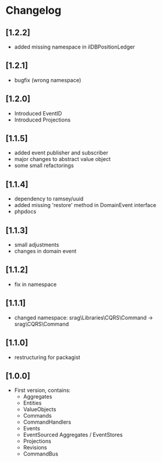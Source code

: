 # Changelog

## [1.2.2]
- added missing namespace in ilDBPositionLedger

## [1.2.1]
- bugfix (wrong namespace)

## [1.2.0]
- Introduced EventID
- Introduced Projections

## [1.1.5]
- added event publisher and subscriber
- major changes to abstract value object
- some small refactorings

## [1.1.4]
- dependency to ramsey/uuid
- added missing 'restore' method in DomainEvent interface
- phpdocs

## [1.1.3]
- small adjustments
- changes in domain event

## [1.1.2]
- fix in namespace

## [1.1.1]
- changed namespace: srag\Libraries\CQRS\Command -> srag\CQRS\Command

## [1.1.0]
- restructuring for packagist

## [1.0.0]
- First version, contains: 
    * Aggregates
    * Entities
    * ValueObjects
    * Commands
    * CommandHandlers
    * Events
    * EventSourced Aggregates / EventStores
    * Projections
    * Revisions
    * CommandBus
